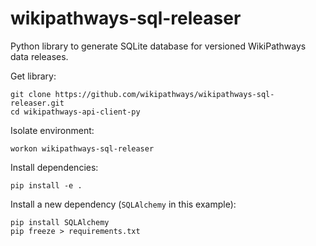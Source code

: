 # wikipathways-sql-releaser

Python library to generate SQLite database for versioned WikiPathways data releases.

Get library:

```
git clone https://github.com/wikipathways/wikipathways-sql-releaser.git
cd wikipathways-api-client-py
```

Isolate environment:

```
workon wikipathways-sql-releaser
```

Install dependencies:

```
pip install -e .
```

Install a new dependency (`SQLAlchemy` in this example):

```
pip install SQLAlchemy
pip freeze > requirements.txt
```
